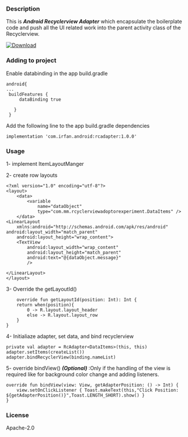 ### Description
This is ***Android Recyclerview Adapter*** which encapsulate the boilerplate code and push all the UI related work into the parent activity class of the Recyclerview.

[ ![Download](https://api.bintray.com/packages/irfankhan/android_stuff/rcadapter/images/download.svg) ](https://bintray.com/irfankhan/android_stuff/rcadapter/_latestVersion)

### Adding to project
Enable databinding in the app build.gradle
   ```
   android{
   ...
    buildFeatures {
        dataBinding true
    
      }
    }
   ```

Add the following line to the app build.gradle dependencies
   ```
   implementation 'com.irfan.android:rcadapter:1.0.0'
   ```

### Usage

1-  implement ItemLayoutManger

2-  create row layouts 

    <?xml version="1.0" encoding="utf-8"?>
    <layout>
        <data>
            <variable
                name="dataObject"
                type="com.mm.rcyclerviewadoptorexperiment.DataItems" />
        </data>
    <LinearLayout
        xmlns:android="http://schemas.android.com/apk/res/android" android:layout_width="match_parent"
        android:layout_height="wrap_content">
        <TextView
            android:layout_width="wrap_content"
            android:layout_height="match_parent"
            android:text="@{dataObject.message}"
            />

    </LinearLayout>
    </layout>

3- Override the getLayoutId()

        override fun getLayoutId(position: Int): Int {
        return when(position){
            0 -> R.layout.layout_header
            else -> R.layout.layout_row
        }
    }
    
4- Initialiaze adapter, set data, and bind recyclerview
   
    private val adapter = RcAdapter<DataItems>(this, this)
    adapter.setItems(createList())
    adapter.bindRecyclerView(binding.nameList)
   
5- override bindView() ***(Optional)*** :Only if the handling of the view is required like for background color change and adding listeners.

    override fun bindView(view: View, getAdapterPosition: () -> Int) {
        view.setOnClickListener { Toast.makeText(this,"Click Position: ${getAdapterPosition()}",Toast.LENGTH_SHORT).show() }
    }
 
 
 ### License
  
   Apache-2.0
